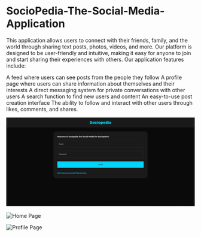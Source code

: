 # SocioPedia-The-Social-Media-Application
This application allows users to connect with their friends, family, and the world through sharing text posts, photos, videos, and more. Our platform is designed to be user-friendly and intuitive, making it easy for anyone to join and start sharing their experiences with others.
Our application features include:

  A feed where users can see posts from the people they follow
  A profile page where users can share information about themselves and their interests
  A direct messaging system for private conversations with other users
  A search function to find new users and content
  An easy-to-use post creation interface
  The ability to follow and interact with other users through likes, comments, and shares.
  
  ![](server/public/assets/S1.png)
  
  ![](/SocioPedia-The-Social-Media-Application/server/public/assets/S2.png?raw=true "Home Page")
  
  ![](SocioPedia-The-Social-Media-Application/server/public/assets/S3.png?raw=true "Profile Page")
